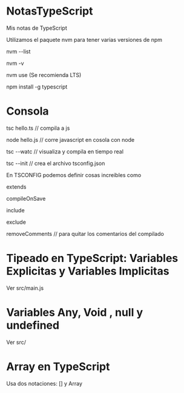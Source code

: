 # NotasTypeScript
Mis notas de TypeScript

Utilizamos el paquete nvm para tener varias versiones de npm 

nvm --list 

nvm  -v 

nvm use (Se recomienda LTS) 

npm install -g typescript

# Consola

tsc hello.ts  // compila a js

node hello.js // corre javascript en cosola con node

tsc --watc // visualiza y compila en tiempo real

tsc --init // crea el archivo tsconfig.json 

En TSCONFIG podemos definir cosas increibles como 

extends

compileOnSave

include 

exclude 

removeComments // para quitar los comentarios del compilado

# Tipeado en TypeScript: Variables Explicitas y Variables Implicitas 

Ver src/main.js
 

 # Variables Any, Void , null y undefined

Ver src/

# Array en TypeScript 

Usa dos notaciones: [] y Array<tipo>

